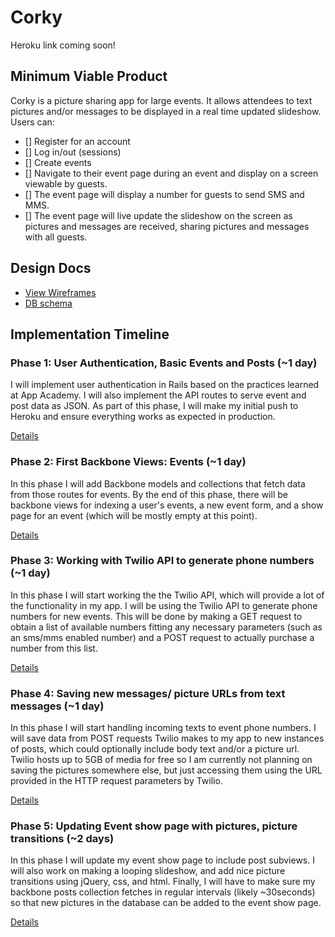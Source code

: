 # Corky

Heroku link coming soon!

## Minimum Viable Product
Corky is a picture sharing app for large events. It allows attendees to text pictures and/or messages to be displayed in a  real time updated slideshow. Users can:
- [] Register for an account
- [] Log in/out (sessions)
- [] Create events
- [] Navigate to their event page during an event and display on a screen viewable by guests.
- [] The event page will display a number for guests to send SMS and MMS.
- [] The event page will live update the slideshow on the screen as pictures and messages are received, sharing pictures and messages with all guests.


## Design Docs
* [View Wireframes][views]
* [DB schema][schema]

[views]: ./docs/views.md
[schema]: ./docs/db_schema.md

## Implementation Timeline

### Phase 1: User Authentication, Basic Events and Posts (~1 day)
I will implement user authentication in Rails based on the practices learned at
App Academy. I will also implement the API routes to serve event and post data as JSON.
As part of this phase, I will make my initial push to Heroku and ensure everything works as expected in production.

[Details][phase-one]

### Phase 2: First Backbone Views: Events (~1 day)
In this phase I will add Backbone models and collections that fetch data from those routes for events.
By the end of this phase, there will be backbone views for indexing a user's events, a new event form, and a show page for an event (which will be mostly empty at this point).

[Details][phase-two]

### Phase 3: Working with Twilio API to generate phone numbers  (~1 day)
In this phase I will start working the the Twilio API, which will provide a lot of the functionality in my app. I will be using the Twilio API to generate phone numbers for new events. This will be done by making a GET request to obtain a list of available numbers fitting any necessary parameters (such as an sms/mms enabled number) and a POST request to actually purchase a number from this list.

[Details][phase-three]

### Phase 4: Saving new messages/ picture URLs from text messages (~1 day)
In this phase I will start handling incoming texts to event phone numbers. I will save data from POST requests Twilio makes to my app to new instances of posts, which could optionally include body text and/or a picture url. Twilio hosts up to 5GB of media for free so I am currently not planning on saving the pictures somewhere else, but just accessing them using the URL provided in the HTTP request parameters by Twilio.

[Details][phase-four]

### Phase 5: Updating Event show page with pictures, picture transitions (~2 days)
In this phase I will update my event show page to include post subviews. I will also work on making a looping slideshow, and add nice picture transitions using jQuery, css, and html. Finally, I will have to make sure my backbone posts collection fetches in regular intervals (likely ~30seconds) so that new pictures in the database can be added to the event show page.

[Details][phase-five]


[phase-one]: ./docs/phases/phase1.md
[phase-two]: ./docs/phases/phase2.md
[phase-three]: ./docs/phases/phase3.md
[phase-four]: ./docs/phases/phase4.md
[phase-five]: ./docs/phases/phase5.md
